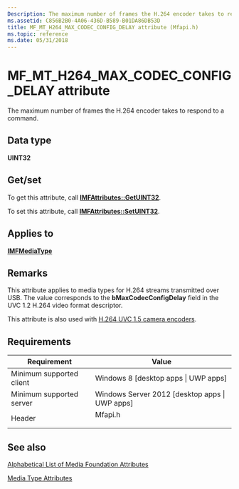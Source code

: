 ```yaml
---
Description: The maximum number of frames the H.264 encoder takes to respond to a command.
ms.assetid: C856B2B0-4A06-436D-B589-B01DA86DB53D
title: MF_MT_H264_MAX_CODEC_CONFIG_DELAY attribute (Mfapi.h)
ms.topic: reference
ms.date: 05/31/2018
---
```


# MF\_MT\_H264\_MAX\_CODEC\_CONFIG\_DELAY attribute

The maximum number of frames the H.264 encoder takes to respond to a command.

## Data type

**UINT32**

## Get/set

To get this attribute, call [**IMFAttributes::GetUINT32**](/windows/desktop/api/mfobjects/nf-mfobjects-imfattributes-getuint32).

To set this attribute, call [**IMFAttributes::SetUINT32**](/windows/desktop/api/mfobjects/nf-mfobjects-imfattributes-setuint32).

## Applies to

[**IMFMediaType**](/windows/desktop/api/mfobjects/nn-mfobjects-imfmediatype)

## Remarks

This attribute applies to media types for H.264 streams transmitted over USB. The value corresponds to the **bMaxCodecConfigDelay** field in the UVC 1.2 H.264 video format descriptor.

This attribute is also used with [H.264 UVC 1.5 camera encoders](camera-encoder-h264-uvc-1-5.md).

## Requirements



| Requirement | Value |
|-------------------------------------|------------------------------------------------------------------------------------|
| Minimum supported client<br/> | Windows 8 \[desktop apps \| UWP apps\]<br/>                                  |
| Minimum supported server<br/> | Windows Server 2012 \[desktop apps \| UWP apps\]<br/>                        |
| Header<br/>                   | <dl> <dt>Mfapi.h</dt> </dl> |



## See also

<dl> <dt>

[Alphabetical List of Media Foundation Attributes](alphabetical-list-of-media-foundation-attributes.md)
</dt> <dt>

[Media Type Attributes](media-type-attributes.md)
</dt> </dl>

 

 





